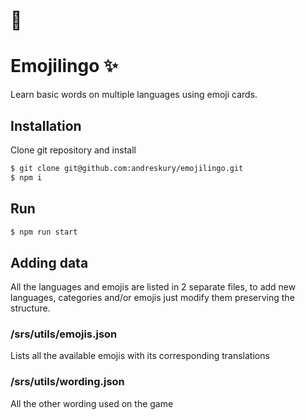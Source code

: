 # 🌮
# Emojilingo ✨

Learn basic words on multiple languages using emoji cards.

## Installation

Clone git repository and install

```bash
$ git clone git@github.com:andreskury/emojilingo.git
$ npm i
```
## Run

```bash
$ npm run start
```

## Adding data

All the languages and emojis are listed in 2 separate files, to add new languages, categories and/or emojis just modify them preserving the structure.

### /srs/utils/emojis.json

Lists all the available emojis with its corresponding translations

### /srs/utils/wording.json

All the other wording used on the game